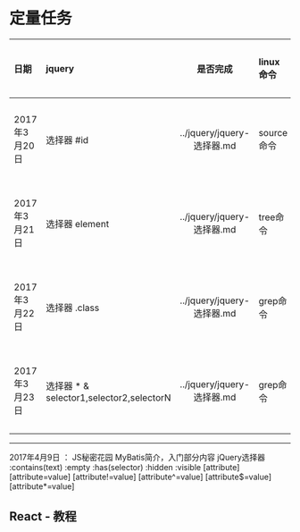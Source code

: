 

# 定量任务


| 日期  | jquery | 是否完成  |  linux命令 | 是否完成   | 设计模式 | 是否完成   |   非限定  | 是否完成   | 
| :--  | :-- | :--: | :-- | :--: | :-- | :--: | :-- | :--: |
| 2017年3月20日 |  选择器 #id        |  ../jquery/jquery-选择器.md        |   source命令 |   ../linux/Linux - source 命令.md    |  单一职责原则    |  ../design-patterns/六大原则.md   |   初始化与清理   |        |
| 2017年3月21日 |  选择器 element        |  ../jquery/jquery-选择器.md        |  tree命令   |   ../linux/Linux - tree 命令.md     | 开闭原则    |     |  初始化与清理    |        |
| 2017年3月22日 |  选择器 .class        |     ../jquery/jquery-选择器.md     |  grep命令   |   ../linux/Linux - grep 命令.md     | 开闭原则    |   ../design-patterns/六大原则.md    |  初始化与清理    |  √   |
| 2017年3月23日 |  选择器 * & selector1,selector2,selectorN       |     ../jquery/jquery-选择器.md     |  grep命令   |   ../linux/Linux - grep 命令.md     |     |       |  访问权限控制    |     |

---

2017年4月9日 ：
JS秘密花园
MyBatis简介，入门部分内容
jQuery选择器 :contains(text)  :empty :has(selector) :hidden :visible  [attribute]  [attribute=value] [attribute!=value] [attribute^=value] [attribute$=value] [attribute*=value]

React - 教程
---
